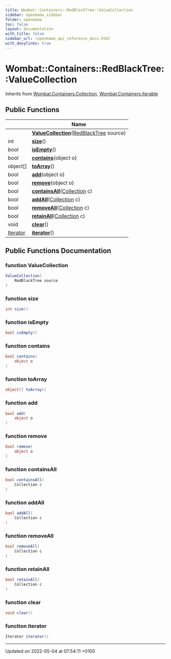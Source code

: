 ```yaml
---
title: Wombat::Containers::RedBlackTree::ValueCollection
sidebar: openmama_sidebar
folder: openmama
toc: false
layout: documentation
with_title: false
sidebar_url: /openmama_api_reference_docs.html
with_doxylinks: true
---
```


# Wombat::Containers::RedBlackTree::ValueCollection





Inherits from [Wombat.Containers.Collection](interfaceWombat_1_1Containers_1_1Collection.html), [Wombat.Containers.Iterable](interfaceWombat_1_1Containers_1_1Iterable.html)

## Public Functions

|                | Name           |
| -------------- | -------------- |
| | **[ValueCollection](classWombat_1_1Containers_1_1RedBlackTree_1_1ValueCollection.html#function-valuecollection)**([RedBlackTree](classWombat_1_1Containers_1_1RedBlackTree.html) source) |
| int | **[size](classWombat_1_1Containers_1_1RedBlackTree_1_1ValueCollection.html#function-size)**() |
| bool | **[isEmpty](classWombat_1_1Containers_1_1RedBlackTree_1_1ValueCollection.html#function-isempty)**() |
| bool | **[contains](classWombat_1_1Containers_1_1RedBlackTree_1_1ValueCollection.html#function-contains)**(object o) |
| object[] | **[toArray](classWombat_1_1Containers_1_1RedBlackTree_1_1ValueCollection.html#function-toarray)**() |
| bool | **[add](classWombat_1_1Containers_1_1RedBlackTree_1_1ValueCollection.html#function-add)**(object o) |
| bool | **[remove](classWombat_1_1Containers_1_1RedBlackTree_1_1ValueCollection.html#function-remove)**(object o) |
| bool | **[containsAll](classWombat_1_1Containers_1_1RedBlackTree_1_1ValueCollection.html#function-containsall)**([Collection](interfaceWombat_1_1Containers_1_1Collection.html) c) |
| bool | **[addAll](classWombat_1_1Containers_1_1RedBlackTree_1_1ValueCollection.html#function-addall)**([Collection](interfaceWombat_1_1Containers_1_1Collection.html) c) |
| bool | **[removeAll](classWombat_1_1Containers_1_1RedBlackTree_1_1ValueCollection.html#function-removeall)**([Collection](interfaceWombat_1_1Containers_1_1Collection.html) c) |
| bool | **[retainAll](classWombat_1_1Containers_1_1RedBlackTree_1_1ValueCollection.html#function-retainall)**([Collection](interfaceWombat_1_1Containers_1_1Collection.html) c) |
| void | **[clear](classWombat_1_1Containers_1_1RedBlackTree_1_1ValueCollection.html#function-clear)**() |
| [Iterator](interfaceWombat_1_1Containers_1_1Iterator.html) | **[iterator](classWombat_1_1Containers_1_1RedBlackTree_1_1ValueCollection.html#function-iterator)**() |

## Public Functions Documentation

### function ValueCollection

```csharp
ValueCollection(
    RedBlackTree source
)
```


### function size

```csharp
int size()
```


### function isEmpty

```csharp
bool isEmpty()
```


### function contains

```csharp
bool contains(
    object o
)
```


### function toArray

```csharp
object[] toArray()
```


### function add

```csharp
bool add(
    object o
)
```


### function remove

```csharp
bool remove(
    object o
)
```


### function containsAll

```csharp
bool containsAll(
    Collection c
)
```


### function addAll

```csharp
bool addAll(
    Collection c
)
```


### function removeAll

```csharp
bool removeAll(
    Collection c
)
```


### function retainAll

```csharp
bool retainAll(
    Collection c
)
```


### function clear

```csharp
void clear()
```


### function iterator

```csharp
Iterator iterator()
```


-------------------------------

Updated on 2022-05-04 at 07:54:11 +0100